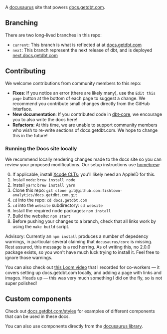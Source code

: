 A [docusaurus](https://v2.docusaurus.io/) site that powers [docs.getdbt.com](https://docs.getdbt.com/).

## Branching

There are two long-lived branches in this repo:
- `current`: This branch is what is reflected at at [docs.getdbt.com](https://docs.getdbt.com/)
- `next`: This branch represent the next release of dbt, and is deployed [next.docs.getdbt.com](https://next.docs.getdbt.com/)

## Contributing
We welcome contributions from community members to this repo:
- **Fixes**: If you notice an error (there are likely many), use the `Edit this page` button at the bottom of each page to suggest a change. We recommend you contribute small changes directly from the GitHub interface.
- **New documentation**: If you contributed code in [dbt-core](https://github.com/fishtown-analytics/dbt), we encourage you to also write the docs here!
- **Refactors**: At this time, we are unable to support community members who wish to re-write sections of docs.getdbt.com. We hope to change this in the future!

### Running the Docs site locally

We recommend locally rendering changes made to the docs site so you can review your proposed modifications. Our setup instructions use [homebrew](https://brew.sh/):

0. If applicable, install [Xcode CLTs](https://developer.apple.com/download/more/); you'll likely need an AppleID for this.
1. Install `node`: `brew install node`
2. Install `yarn`: `brew install yarn`
3. Clone this repo: `git clone git@github.com:fishtown-analytics/docs.getdbt.com.git`
4. `cd` into the repo: `cd docs.getdbt.com`
5. `cd` into the `website` subdirectory: `cd website`
6. Install the required node packages: `npm install`
7. Build the website: `npm start`
8. Before pushing your changes to a branch, check that all links work by using the `make build` script.

Advisory: Currently an `npm install` produces a number of depedency warnings, in particular several claiming that `docusaurus/core` is missing. Rest assured, this message is a red herring. As of writing this, no 2.0.0 package exists, so you won't have much luck trying to install it. Feel free to ignore those warnings.

You can also check out [this Loom video](https://www.loom.com/share/7037780b86eb4f16953664b8f15f1e21) that I recorded for co-workers — it covers setting up docs.getdbt.com locally, and adding a page with links and images. Heads up — this was very much something I did on the fly, so is not super polished!

## Custom components
Check out [docs.getdbt.com/styles](https://docs.getdbt.com/styles) for examples of different components that can be used in these docs.

You can also use components directly from the [docusaurus library](https://v2.docusaurus.io/docs/markdown-features/).
